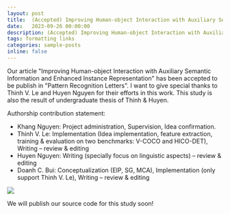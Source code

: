 ```yaml
---
layout: post
title:  (Accepted) Improving Human-object Interaction with Auxiliary Semantic Information and Enhanced Instance Representation
date:   2023-09-26 00:00:00
description: (Accepted) Improving Human-object Interaction with Auxiliary Semantic Information and Enhanced Instance Representation
tags: formatting links
categories: sample-posts
inline: false
---
```


Our article "Improving Human-object Interaction with Auxiliary Semantic Information and Enhanced Instance Representation" has been accepted to be publish in "Pattern Recognition Letters".
I want to give special thanks to Thinh V. Le and Huyen Nguyen for their efforts in this work. This study is also the result of undergraduate thesis of Thinh & Huyen.

Authorship contribution statement:
- Khang Nguyen: Project administration, Supervision, Idea confirmation.
- Thinh V. Le: Implementation (Idea implementation, feature extraction, training & evaluation on two benchmarks: V-COCO and HICO-DET), Writing – review & editing
- Huyen Nguyen: Writing (specially focus on linguistic aspects) – review & editing
- Doanh C. Bui: Conceptualization (EIP, SG, MCA), Implementation (only support Thinh V. Le), Writing – review & editing

![](https://hackmd.io/_uploads/SyZzqCyxT.png)

We will publish our source code for this study soon!

